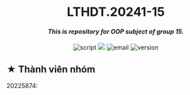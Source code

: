 <h1><div align="center"> LTHDT.20241-15 </div></h1>
<h4><div align="center"><i> This is repository for OOP subject of group 15. </i></div></h4>

<p align="center">
 <img src="https://img.shields.io/badge/Script-README-blue.svg" alt="script">
 <img src="https://img.shields.io/badge/Subject-Object Oriented Programming-008F64">
 <img src="https://img.shields.io/badge/Group-15-purple.svg" alt="email">
 <img src="https://img.shields.io/badge/Semester-2024.1-orange.svg" alt="version">
</p>

<h2> ★ Thành viên nhóm </h2>
20225874: 

